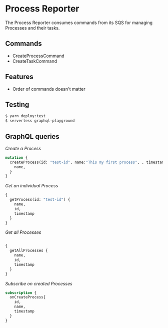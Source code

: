# Process Reporter

The Process Reporter consumes commands from its SQS for managing Processes and their tasks.

## Commands
* CreateProcessCommand
* CreateTaskCommand


## Features

* Order of commands doesn't matter

## Testing

```bash
$ yarn deploy:test
$ serverless graphql-playground
```

## GraphQL queries

*Create a Process*
```graphql
mutation {
  createProcess(id: "test-id", name:"This my first process", , timestamp: 1556307929337){
    name,
  }
}
```

*Get an individual Process*
```graphql
{
  getProcess(id: "test-id") {
    name,
    id,
    timestamp
  }
}
```

*Get all Processes*
```graphql

{
  getAllProcesses {
    name,
    id,
    timestamp
  }
}
```

*Subscribe on created Processes*
```graphql
subscription {
  onCreateProcess{
    id,
    name,
    timestamp
  }
}
```
